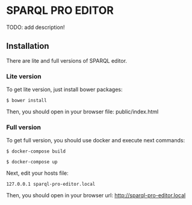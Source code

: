 # SPARQL PRO EDITOR
TODO: add description!

## Installation
There are lite and full versions of SPARQL editor.  

### Lite version
To get lite version, just install bower packages:  
```
$ bower install
```
Then, you should open in your browser file: public/index.html

### Full version
To get full version, you should use docker and execute next commands:
```code
$ docker-compose build
```
```code
$ docker-compose up
```
Next, edit your hosts file:
```
127.0.0.1 sparql-pro-editor.local
```
Then, you should open in your browser url: http://sparql-pro-editor.local
